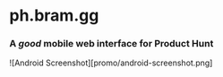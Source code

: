 # ph.bram.gg
### A *good* mobile web interface for Product Hunt

![Android Screenshot][promo/android-screenshot.png]
